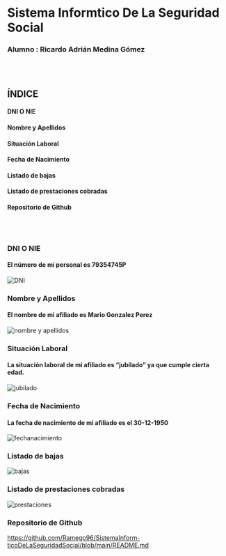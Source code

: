 # Sistema Informtico De La Seguridad Social
### Alumno : Ricardo Adrián Medina Gómez

<br>
<br>

## ÍNDICE

####  DNI O NIE
#### Nombre y Apellidos
#### Situación Laboral
#### Fecha de Nacimiento
#### Listado de bajas
#### Listado de prestaciones cobradas
#### Repositorio de Github

<br>
<br>

###  DNI O NIE

#### El número de mi personal es 79354745P

![DNI](https://user-images.githubusercontent.com/78496018/136465280-08fbc49e-86c7-41a7-85e6-327b632ab1ab.png)

### Nombre y Apellidos

#### El nombre de mi afiliado es Mario Gonzalez Perez

![nombre y apellidos](https://user-images.githubusercontent.com/78496018/136465511-120eefb8-55f3-4673-b41d-a191d6c3898d.png)

### Situación Laboral

#### La situación laboral de mi afiliado es “jubilado” ya que cumple cierta edad.

![jubilado](https://user-images.githubusercontent.com/78496018/136465529-5e03fa56-e6de-4ba4-9e7a-7b45b81c9fc0.png)

### Fecha de Nacimiento

#### La fecha de nacimiento de mi afiliado es el 30-12-1950

![fechanacimiento](https://user-images.githubusercontent.com/78496018/136465540-a4b55af8-a717-498b-9654-f5efb9bb6941.png)


### Listado de bajas

![bajas](https://user-images.githubusercontent.com/78496018/136465556-6e7c09c5-46c6-478e-a379-9bb0d1725335.png)

### Listado de prestaciones cobradas

![prestaciones](https://user-images.githubusercontent.com/78496018/136465580-a1e244fc-2ce0-4a53-a9db-9edbc71f7bad.png)


### Repositorio de Github

https://github.com/Ramego96/SistemaInform-ticoDeLaSeguridadSocial/blob/main/README.md
